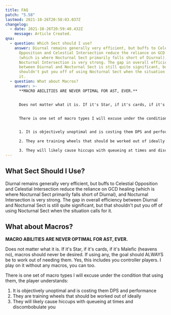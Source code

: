 ```yaml
---
title: FAQ
patch: "5.58"
lastmod: 2021-10-26T20:58:03.037Z
changelog:
  - date: 2021-10-26T20:59:40.432Z
    message: Article Created.
qna:
  - question: Which Sect should I use?
    answer: Diurnal remains generally very efficient, but buffs to Celestial
      Opposition and Celestial Intersection reduce the reliance on GCD healing
      (which is where Nocturnal Sect primarily falls short of Diurnal), and
      Nocturnal Intersection is very strong. The gap in overall efficiency
      between Diurnal and Nocturnal Sect is still quite significant, but that
      shouldn't put you off of using Nocturnal Sect when the situation calls for
      it.
  - question: What about Macros?
    answer: >-
      **MACRO ABILITIES ARE NEVER OPTIMAL FOR AST, EVER.**


      Does not matter what it is. If it's Star, if it's cards, if it's Malefic (heavens no), macros should never be desired. If using any, the goal should ALWAYS be to work out of needing them. Yes, this includes you controller players. I play on it without any macros, you can too.


      There is one set of macro types I will excuse under the condition that using them, the player understands:


      1. It is objectively unoptimal and is costing them DPS and performance.

      2. They are training wheels that should be worked out of ideally.

      3. They will likely cause hiccups with queueing at times and discombobulate you.
---
```

## What Sect Should I Use?

Diurnal remains generally very efficient, but buffs to Celestial Opposition and Celestial Intersection reduce the reliance on GCD healing (which is where Nocturnal Sect primarily falls short of Diurnal), and Nocturnal Intersection is very strong. The gap in overall efficiency between Diurnal and Nocturnal Sect is still quite significant, but that shouldn't put you off of using Nocturnal Sect when the situation calls for it.

## What about Macros?

**MACRO ABILITIES ARE NEVER OPTIMAL FOR AST, EVER.**

Does not matter what it is. If it's Star, if it's cards, if it's Malefic (heavens no), macros should never be desired. If using any, the goal should ALWAYS be to work out of needing them. Yes, this includes you controller players. I play on it without any macros, you can too.

There is one set of macro types I will excuse under the condition that using them, the player understands:

1. It is objectively unoptimal and is costing them DPS and performance
2. They are training wheels that should be worked out of ideally
3. They will likely cause hiccups with queueing at times and discombobulate you